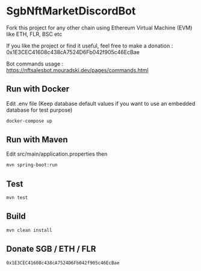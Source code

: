 # SgbNftMarketDiscordBot

Fork this project for any other chain using Ethereum Virtual Machine (EVM) like ETH, FLR, BSC etc

If you like the project or find it useful, feel free to make a donation : 0x1E3CEC41608c438cA7524D6Fb042f905c46EcBae

Bot commands usage : https://nftsalesbot.mouradski.dev/pages/commands.html

## Run with Docker
Edit .env file (Keep database default values if you want to use an embedded database for test purpose)

```sh
docker-compose up
```

## Run with Maven
Edit src/main/application.properties then
```sh
mvn spring-boot:run
```

## Test
```sh
mvn test
```

## Build
```sh
mvn clean install
```


## Donate SGB / ETH / FLR
```sh
0x1E3CEC41608c438cA7524D6Fb042f905c46EcBae
```
